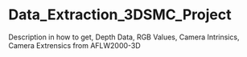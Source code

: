 # Data_Extraction_3DSMC_Project
Description in how to get, Depth Data, RGB Values, Camera Intrinsics, Camera Extrensics from AFLW2000-3D
